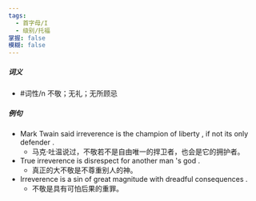 ```yaml
---
tags:
  - 首字母/I
  - 级别/托福
掌握: false
模糊: false
---
```

##### 词义
- #词性/n  不敬；无礼；无所顾忌
##### 例句
- Mark Twain said irreverence is the champion of liberty , if not its only defender .
	- 马克·吐温说过，不敬若不是自由唯一的捍卫者，也会是它的拥护者。
- True irreverence is disrespect for another man 's god .
	- 真正的大不敬是不尊重别人的神。
- Irreverence is a sin of great magnitude with dreadful consequences .
	- 不敬是具有可怕后果的重罪。

